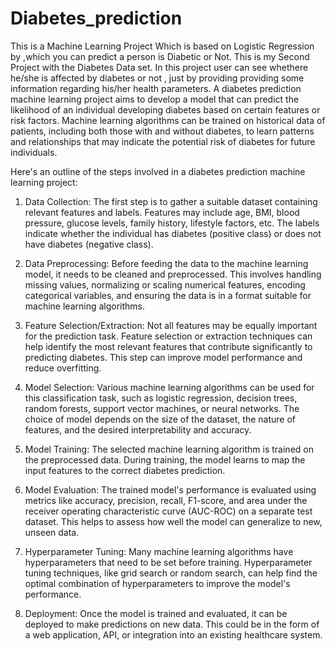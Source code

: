 # Diabetes_prediction
This is a Machine Learning Project Which is based on Logistic Regression by ,which you can predict a person is Diabetic or Not.
This is my Second Project with the Diabetes Data set. In this project user can see whethere he/she is affected by diabetes or not , just by providing providing 
some information regarding his/her health parameters.
A diabetes prediction machine learning project aims to develop a model that can predict the likelihood of an individual developing diabetes based on certain features or risk factors. Machine learning algorithms can be trained on historical data of patients, including both those with and without diabetes, to learn patterns and relationships that may indicate the potential risk of diabetes for future individuals.

Here's an outline of the steps involved in a diabetes prediction machine learning project:

1. Data Collection: The first step is to gather a suitable dataset containing relevant features and labels. Features may include age, BMI, blood pressure, glucose levels, family history, lifestyle factors, etc. The labels indicate whether the individual has diabetes (positive class) or does not have diabetes (negative class).

2. Data Preprocessing: Before feeding the data to the machine learning model, it needs to be cleaned and preprocessed. This involves handling missing values, normalizing or scaling numerical features, encoding categorical variables, and ensuring the data is in a format suitable for machine learning algorithms.

3. Feature Selection/Extraction: Not all features may be equally important for the prediction task. Feature selection or extraction techniques can help identify the most relevant features that contribute significantly to predicting diabetes. This step can improve model performance and reduce overfitting.

4. Model Selection: Various machine learning algorithms can be used for this classification task, such as logistic regression, decision trees, random forests, support vector machines, or neural networks. The choice of model depends on the size of the dataset, the nature of features, and the desired interpretability and accuracy.

5. Model Training: The selected machine learning algorithm is trained on the preprocessed data. During training, the model learns to map the input features to the correct diabetes prediction.

6. Model Evaluation: The trained model's performance is evaluated using metrics like accuracy, precision, recall, F1-score, and area under the receiver operating characteristic curve (AUC-ROC) on a separate test dataset. This helps to assess how well the model can generalize to new, unseen data.

7. Hyperparameter Tuning: Many machine learning algorithms have hyperparameters that need to be set before training. Hyperparameter tuning techniques, like grid search or random search, can help find the optimal combination of hyperparameters to improve the model's performance.

8. Deployment: Once the model is trained and evaluated, it can be deployed to make predictions on new data. This could be in the form of a web application, API, or integration into an existing healthcare system.

